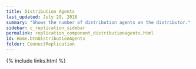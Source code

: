 ```yaml
---
title: Distribution Agents
last_updated: July 29, 2016
summary: "Shows the number of distribution agents on the distributor."
sidebar: c_replication_sidebar
permalink: replication_component_distributionagents.html
id: Home.btnDistributionAgents
folder: ConnectReplication
---
```


{% include links.html %}
